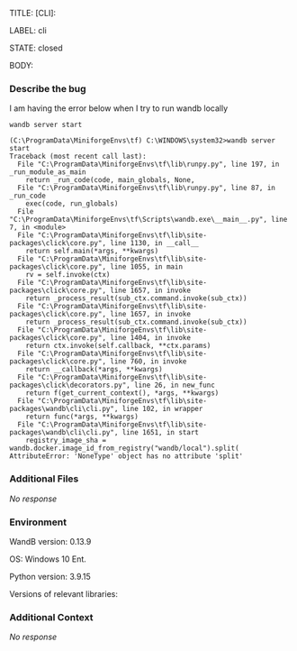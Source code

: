 TITLE:
[CLI]: 

LABEL:
cli

STATE:
closed

BODY:
### Describe the bug
I am having the error below when I try to run wandb locally


<!--- A minimal code snippet between the quotes below  -->
```
wandb server start

```

<!--- A full traceback of the exception in the quotes below -->
```shell
(C:\ProgramData\MiniforgeEnvs\tf) C:\WINDOWS\system32>wandb server start
Traceback (most recent call last):
  File "C:\ProgramData\MiniforgeEnvs\tf\lib\runpy.py", line 197, in _run_module_as_main
    return _run_code(code, main_globals, None,
  File "C:\ProgramData\MiniforgeEnvs\tf\lib\runpy.py", line 87, in _run_code
    exec(code, run_globals)
  File "C:\ProgramData\MiniforgeEnvs\tf\Scripts\wandb.exe\__main__.py", line 7, in <module>
  File "C:\ProgramData\MiniforgeEnvs\tf\lib\site-packages\click\core.py", line 1130, in __call__
    return self.main(*args, **kwargs)
  File "C:\ProgramData\MiniforgeEnvs\tf\lib\site-packages\click\core.py", line 1055, in main
    rv = self.invoke(ctx)
  File "C:\ProgramData\MiniforgeEnvs\tf\lib\site-packages\click\core.py", line 1657, in invoke
    return _process_result(sub_ctx.command.invoke(sub_ctx))
  File "C:\ProgramData\MiniforgeEnvs\tf\lib\site-packages\click\core.py", line 1657, in invoke
    return _process_result(sub_ctx.command.invoke(sub_ctx))
  File "C:\ProgramData\MiniforgeEnvs\tf\lib\site-packages\click\core.py", line 1404, in invoke
    return ctx.invoke(self.callback, **ctx.params)
  File "C:\ProgramData\MiniforgeEnvs\tf\lib\site-packages\click\core.py", line 760, in invoke
    return __callback(*args, **kwargs)
  File "C:\ProgramData\MiniforgeEnvs\tf\lib\site-packages\click\decorators.py", line 26, in new_func
    return f(get_current_context(), *args, **kwargs)
  File "C:\ProgramData\MiniforgeEnvs\tf\lib\site-packages\wandb\cli\cli.py", line 102, in wrapper
    return func(*args, **kwargs)
  File "C:\ProgramData\MiniforgeEnvs\tf\lib\site-packages\wandb\cli\cli.py", line 1651, in start
    registry_image_sha = wandb.docker.image_id_from_registry("wandb/local").split(
AttributeError: 'NoneType' object has no attribute 'split'
```


### Additional Files

_No response_

### Environment

WandB version: 0.13.9

OS: Windows 10 Ent.

Python version: 3.9.15

Versions of relevant libraries:


### Additional Context

_No response_

